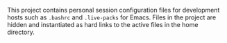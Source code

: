 This project contains personal session configuration files for development hosts such as `.bashrc` and `.live-packs` for Emacs. Files in the project are hidden and instantiated as hard links to the active files in the home directory.
